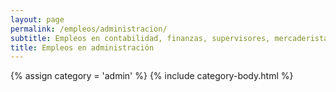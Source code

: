 ```yaml
---
layout: page
permalink: /empleos/administracion/
subtitle: Empleos en contabilidad, finanzas, supervisores, mercaderistas en Panamá
title: Empleos en administración
---
```


{% assign category = 'admin' %}
{% include category-body.html %}
